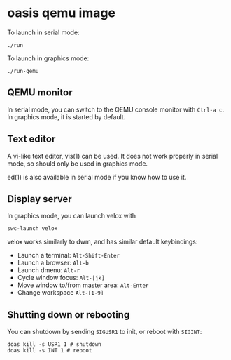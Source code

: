 # oasis qemu image

To launch in serial mode:

	./run

To launch in graphics mode:

	./run-qemu

## QEMU monitor

In serial mode, you can switch to the QEMU console monitor with
`Ctrl-a c`. In graphics mode, it is started by default.

## Text editor

A vi-like text editor, vis(1) can be used. It does not work properly
in serial mode, so should only be used in graphics mode.

ed(1) is also available in serial mode if you know how to use it.

## Display server

In graphics mode, you can launch velox with

	swc-launch velox

velox works similarly to dwm, and has similar default keybindings:

- Launch a terminal: `Alt-Shift-Enter`
- Launch a browser: `Alt-b`
- Launch dmenu: `Alt-r`
- Cycle window focus: `Alt-[jk]`
- Move window to/from master area: `Alt-Enter`
- Change workspace `Alt-[1-9]`

## Shutting down or rebooting

You can shutdown by sending `SIGUSR1` to init, or reboot with `SIGINT`:

	doas kill -s USR1 1 # shutdown
	doas kill -s INT 1 # reboot
